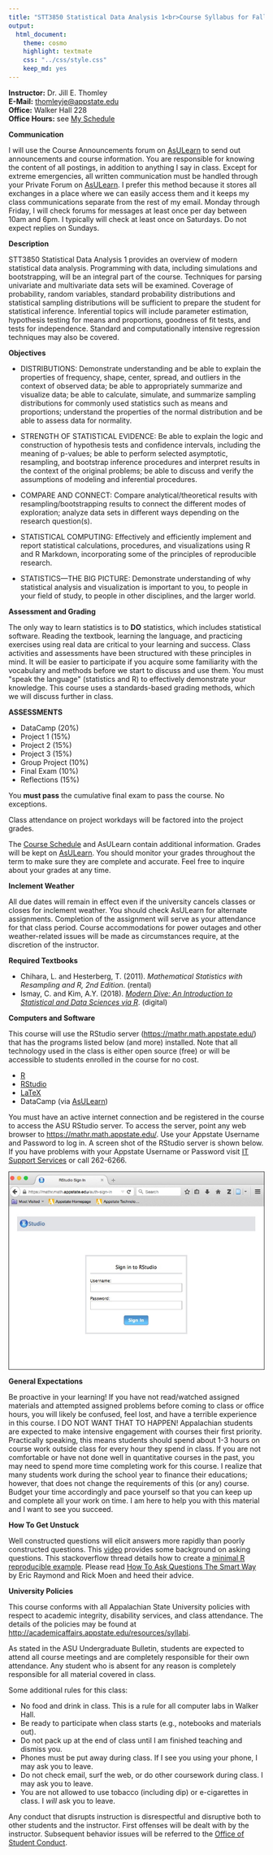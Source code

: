 ```yaml
---
title: "STT3850 Statistical Data Analysis 1<br>Course Syllabus for Fall 2019"
output: 
  html_document: 
    theme: cosmo
    highlight: textmate
    css: "../css/style.css"
    keep_md: yes
---
```


**Instructor:**    Dr. Jill E. Thomley  
**E-Mail:**        thomleyje@appstate.edu  
**Office:**        Walker Hall 228  
**Office Hours:**  see [My Schedule](https://jillthomley.github.io/schedule.html)


**Communication**  

I will use the Course Announcements forum on [AsULearn](https://asulearn.appstate.edu/) to send out announcements and course information. You are responsible for knowing the content of all postings, in addition to anything I say in class. Except for extreme emergencies, all written communication must be handled through your Private Forum on [AsULearn](https://asulearn.appstate.edu/). I prefer this method because it stores all exchanges in a place where we can easily access them and it keeps my class communications separate from the rest of my email. Monday through Friday, I will check forums for messages at least once per day between 10am and 6pm. I typically will check at least once on Saturdays. Do not expect replies on Sundays.


**Description**  

STT3850 Statistical Data Analysis 1 provides an overview of modern statistical data analysis. Programming with data, including simulations and bootstrapping, will be an integral part of the course. Techniques for parsing univariate and multivariate data sets will be examined. Coverage of probability, random variables, standard probability distributions and statistical sampling distributions will be sufficient to prepare the student for statistical inference. Inferential topics will include parameter estimation, hypothesis testing for means and proportions, goodness of fit tests, and tests for independence. Standard and computationally intensive regression techniques may also be covered.


**Objectives**

* DISTRIBUTIONS: Demonstrate understanding and be able to explain the properties of frequency, shape, center, spread, and outliers in the context of observed data; be able to appropriately summarize and visualize data; be able to calculate, simulate, and summarize sampling distributions for commonly used statistics such as means and proportions; understand the properties of the normal distribution and be able to assess data for normality.

* STRENGTH OF STATISTICAL EVIDENCE: Be able to explain the logic and construction of hypothesis tests and confidence intervals, including the meaning of p-values; be able to perform selected asymptotic, resampling, and bootstrap inference procedures and interpret results in the context of the original problems; be able to discuss and verify the assumptions of modeling and inferential procedures.

* COMPARE AND CONNECT: Compare analytical/theoretical results with resampling/bootstrapping results to connect the different modes of exploration; analyze data sets in different ways depending on the research question(s).

* STATISTICAL COMPUTING: Effectively and efficiently implement and report statistical calculations, procedures, and visualizations using R and R Markdown, incorporating some of the principles of reproducible research.

* STATISTICS—THE BIG PICTURE: Demonstrate understanding of why statistical analysis and visualization is important to you, to people in your field of study, to people in other disciplines, and the larger world.


**Assessment and Grading**

The only way to learn statistics is to **DO** statistics, which includes statistical software. Reading the textbook, learning the language, and practicing exercises using real data are critical to your learning and success. Class activities and assessments have been structured with these principles in mind. It will be easier to participate if you acquire some familiarity with the vocabulary and methods before we start to discuss and use them. You must "speak the language" (statistics and R) to effectively demonstrate your knowledge. This course uses a standards-based grading methods, which we will discuss further in class.

**ASSESSMENTS**

* DataCamp (20%) 
* Project 1 (15%)
* Project 2 (15%)
* Project 3 (15%)
* Group Project (10%)
* Final Exam (10%)
* Reflections (15%)

You **must pass** the cumulative final exam to pass the course. No exceptions.

Class attendance on project workdays will be factored into the project grades.

The [Course Schedule](../Schedule/ScheduleS2019.html) and AsULearn contain additional information. Grades will be kept on [AsULearn](https://asulearn.appstate.edu/). You should monitor your grades throughout the term to make sure they are complete and accurate. Feel free to inquire about your grades at any time.  


**Inclement Weather**

All due dates will remain in effect even if the university cancels classes or closes for inclement weather. You should check AsULearn for alternate assignments. Completion of the assignment will serve as your attendance for that class period. Course accommodations for power outages and other weather-related issues will be made as circumstances require, at the discretion of the instructor.


**Required Textbooks**

* Chihara, L. and Hesterberg, T. (2011). _Mathematical Statistics with Resampling and R, 2nd Edition_. (rental)
* Ismay, C. and Kim, A.Y. (2018). [_Modern Dive: An Introduction to Statistical and Data Sciences via R_](https://moderndive.com/index.html). (digital)


**Computers and Software**

This course will use the RStudio server  (https://mathr.math.appstate.edu/) that has the programs listed below (and more) installed. Note that all technology used in the class is either open source (free) or will be accessible to students enrolled in the course for no cost.

* [R](https://cran.r-project.org) 
* [RStudio](https://www.rstudio.com/products/rstudio/download/)
* [LaTeX](https://www.ctan.org/starter)
* DataCamp (via [AsULearn](https://asulearn.appstate.edu/my/))

You must have an active internet connection and be registered in the course to access the ASU RStudio server. To access the server, point any web browser to <https://mathr.math.appstate.edu/>. Use your Appstate Username and Password to log in. A screen shot of the RStudio server is shown below. If you have problems with your Appstate Username or Password visit [IT Support Services](http://support.appstate.edu/) or call 262-6266.

<img src="../images/RStudioLogIn.jpg" width="564" style="display: block; margin: auto;" />


**General Expectations**  

Be proactive in your learning! If you have not read/watched assigned materials and attempted assigned problems before coming to class or office hours, you will likely be confused, feel lost, and have a terrible experience in this course. I DO NOT WANT THAT TO HAPPEN! Appalachian students are expected to make intensive engagement with courses their first priority. Practically speaking, this means students should spend about 1-3 hours on course work outside class for every hour they spend in class. If you are not comfortable or have not done well in quantitative courses in the past, you may need to spend more time completing work for this course. I realize that many students work during the school year to finance their educations; however, that does not change the requirements of this (or any) course. Budget your time accordingly and pace yourself so that you can keep up and complete all your work on time. I am here to help you with this material and I want to see you succeed.


**How To Get Unstuck**

Well constructed questions will elicit answers more rapidly than poorly constructed questions.  This [video](https://www.youtube.com/watch?v=ZFaWxxzouCY&list=PLjTlxb-wKvXNSDfcKPFH2gzHGyjpeCZmJ&index=3) provides some background on asking questions.  This stackoverflow thread details how to create a [minimal R reproducible example](http://stackoverflow.com/questions/5963269/how-to-make-a-great-r-reproducible-example/5963610#5963610). Please read [How To Ask Questions The Smart Way](http://www.catb.org/~esr/faqs/smart-questions.html) by Eric Raymond and Rick Moen and heed their advice.


**University Policies**

This course conforms with all Appalachian State University policies with respect to academic integrity, disability services, and class attendance.  The details of the policies may be found at <http://academicaffairs.appstate.edu/resources/syllabi>.

As stated in the ASU Undergraduate Bulletin, students are expected to attend all course meetings and are completely responsible for their own attendance. Any student who is absent for any reason is completely responsible for all material covered in class.

Some additional rules for this class:

* No food and drink in class. This is a rule for all computer labs in Walker Hall.
* Be ready to participate when class starts (e.g., notebooks and materials out).
* Do not pack up at the end of class until I am finished teaching and dismiss you.
* Phones must be put away during class. If I see you using your phone, I may ask you to leave.
* Do not check email, surf the web, or do other coursework during class. I may ask you to leave.
* You are not allowed to use tobacco (including dip) or e-cigarettes in class. I _will_ ask you to leave.

Any conduct that disrupts instruction is disrespectful and disruptive both to other students and the instructor. First offenses will be dealt with by the instructor. Subsequent behavior issues will be referred to the [Office of Student Conduct](https://studentconduct.appstate.edu/).

